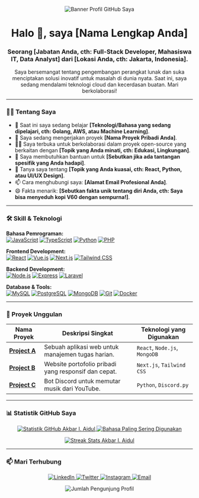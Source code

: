 <p align="center">
  <img src="https://path.to/your/banner-image.png" alt="Banner Profil GitHub Saya">
</p>

<h1 align="center">Halo 👋, saya [Nama Lengkap Anda]</h1>
<h3 align="center">Seorang [Jabatan Anda, cth: Full-Stack Developer, Mahasiswa IT, Data Analyst] dari [Lokasi Anda, cth: Jakarta, Indonesia].</h3>

<p align="center">
  Saya bersemangat tentang pengembangan perangkat lunak dan suka menciptakan solusi inovatif untuk masalah di dunia nyata. Saat ini, saya sedang mendalami teknologi cloud dan kecerdasan buatan. Mari berkolaborasi!
</p>

---

### 👨‍💻 Tentang Saya

- 🌱 Saat ini saya sedang belajar **[Teknologi/Bahasa yang sedang dipelajari, cth: Golang, AWS, atau Machine Learning]**.
- 🔭 Saya sedang mengerjakan proyek **[Nama Proyek Pribadi Anda]**.
- 👯‍♀️ Saya terbuka untuk berkolaborasi dalam proyek open-source yang berkaitan dengan **[Topik yang Anda minati, cth: Edukasi, Lingkungan]**.
- 🤔 Saya membutuhkan bantuan untuk **[Sebutkan jika ada tantangan spesifik yang Anda hadapi]**.
- 💬 Tanya saya tentang **[Topik yang Anda kuasai, cth: React, Python, atau UI/UX Design]**.
- 📫 Cara menghubungi saya: **[Alamat Email Profesional Anda]**.
- 😄 Fakta menarik: **[Sebutkan fakta unik tentang diri Anda, cth: Saya bisa menyeduh kopi V60 dengan sempurna!]**.

---

### 🛠️ Skill & Teknologi

<p align="left">
  <strong>Bahasa Pemrograman:</strong><br>
  <a href="#"><img alt="JavaScript" src="https://img.shields.io/badge/JavaScript-F7DF1E?style=for-the-badge&logo=javascript&logoColor=black"></a>
  <a href="#"><img alt="TypeScript" src="https://img.shields.io/badge/TypeScript-3178C6?style=for-the-badge&logo=typescript&logoColor=white"></a>
  <a href="#"><img alt="Python" src="https://img.shields.io/badge/Python-3776AB?style=for-the-badge&logo=python&logoColor=white"></a>
  <a href="#"><img alt="PHP" src="https://img.shields.io/badge/PHP-777BB4?style=for-the-badge&logo=php&logoColor=white"></a>
</p>

<p align="left">
  <strong>Frontend Development:</strong><br>
  <a href="#"><img alt="React" src="https://img.shields.io/badge/React-61DAFB?style=for-the-badge&logo=react&logoColor=black"></a>
  <a href="#"><img alt="Vue.js" src="https://img.shields.io/badge/Vue.js-4FC08D?style=for-the-badge&logo=vue.js&logoColor=white"></a>
  <a href="#"><img alt="Next.js" src="https://img.shields.io/badge/Next.js-000000?style=for-the-badge&logo=next.js&logoColor=white"></a>
  <a href="#"><img alt="Tailwind CSS" src="https://img.shields.io/badge/Tailwind_CSS-38B2AC?style=for-the-badge&logo=tailwind-css&logoColor=white"></a>
</p>

<p align="left">
  <strong>Backend Development:</strong><br>
  <a href="#"><img alt="Node.js" src="https://img.shields.io/badge/Node.js-339933?style=for-the-badge&logo=node.js&logoColor=white"></a>
  <a href="#"><img alt="Express" src="https://img.shields.io/badge/Express-000000?style=for-the-badge&logo=express&logoColor=white"></a>
  <a href="#"><img alt="Laravel" src="https://img.shields.io/badge/Laravel-FF2D20?style=for-the-badge&logo=laravel&logoColor=white"></a>
</p>

<p align="left">
  <strong>Database & Tools:</strong><br>
  <a href="#"><img alt="MySQL" src="https://img.shields.io/badge/MySQL-4479A1?style=for-the-badge&logo=mysql&logoColor=white"></a>
  <a href="#"><img alt="PostgreSQL" src="https://img.shields.io/badge/PostgreSQL-336791?style=for-the-badge&logo=postgresql&logoColor=white"></a>
  <a href="#"><img alt="MongoDB" src="https://img.shields.io/badge/MongoDB-47A248?style=for-the-badge&logo=mongodb&logoColor=white"></a>
  <a href="#"><img alt="Git" src="https://img.shields.io/badge/GIT-E44C30?style=for-the-badge&logo=git&logoColor=white"></a>
  <a href="#"><img alt="Docker" src="https://img.shields.io/badge/Docker-2496ED?style=for-the-badge&logo=docker&logoColor=white"></a>
</p>

---

### 🚀 Proyek Unggulan

| Nama Proyek                                             | Deskripsi Singkat                                        | Teknologi yang Digunakan        |
| ------------------------------------------------------- | -------------------------------------------------------- | ------------------------------- |
| **[Project A](https://github.com/akbariaidul/project-a)** | Sebuah aplikasi web untuk manajemen tugas harian.          | `React`, `Node.js`, `MongoDB`   |
| **[Project B](https://github.com/akbariaidul/project-b)** | Website portofolio pribadi yang responsif dan cepat.     | `Next.js`, `Tailwind CSS`       |
| **[Project C](https://github.com/akbariaidul/project-c)** | Bot Discord untuk memutar musik dari YouTube.            | `Python`, `Discord.py`          |

---

### 📊 Statistik GitHub Saya

<p align="center">
  <a href="https://github.com/anuraghazra/github-readme-stats">
    <img align="center" src="https://github-readme-stats.vercel.app/api?username=akbariaidul&show_icons=true&theme=radical&rank_icon=github" alt="Statistik GitHub Akbar I. Aidul" />
  </a>
  <a href="https://github.com/anuraghazra/github-readme-stats">
    <img align="center" src="https://github-readme-stats.vercel.app/api/top-langs/?username=akbariaidul&layout=compact&theme=radical" alt="Bahasa Paling Sering Digunakan" />
  </a>
</p>

<p align="center">
  <a href="https://github-readme-streak-stats.herokuapp.com/?user=akbariaidul&theme=radical">
    <img title="🔥 Streak Stats" alt="Streak Stats Akbar I. Aidul" src="https://github-readme-streak-stats.herokuapp.com/?user=akbariaidul&theme=radical"/>
  </a>
</p>


---

### 📫 Mari Terhubung

<p align="center">
  <a href="https://www.linkedin.com/in/username-anda/" target="_blank">
    <img src="https://img.shields.io/badge/LinkedIn-0077B5?style=for-the-badge&logo=linkedin&logoColor=white" alt="LinkedIn"/>
  </a>
  <a href="https://twitter.com/username-anda" target="_blank">
    <img src="https://img.shields.io/badge/Twitter-1DA1F2?style=for-the-badge&logo=twitter&logoColor=white" alt="Twitter"/>
  </a>
  <a href="https://www.instagram.com/username-anda/" target="_blank">
    <img src="https://img.shields.io/badge/Instagram-E4405F?style=for-the-badge&logo=instagram&logoColor=white" alt="Instagram"/>
  </a>
   <a href="mailto:email-anda@contoh.com" target="_blank">
    <img src="https://img.shields.io/badge/Gmail-D14836?style=for-the-badge&logo=gmail&logoColor=white" alt="Email"/>
  </a>
</p>

<p align="center">
  <img src="https://komarev.com/ghpvc/?username=akbariaidul&label=Profile%20views&color=0e75b6&style=flat" alt="Jumlah Pengunjung Profil" />
</p>